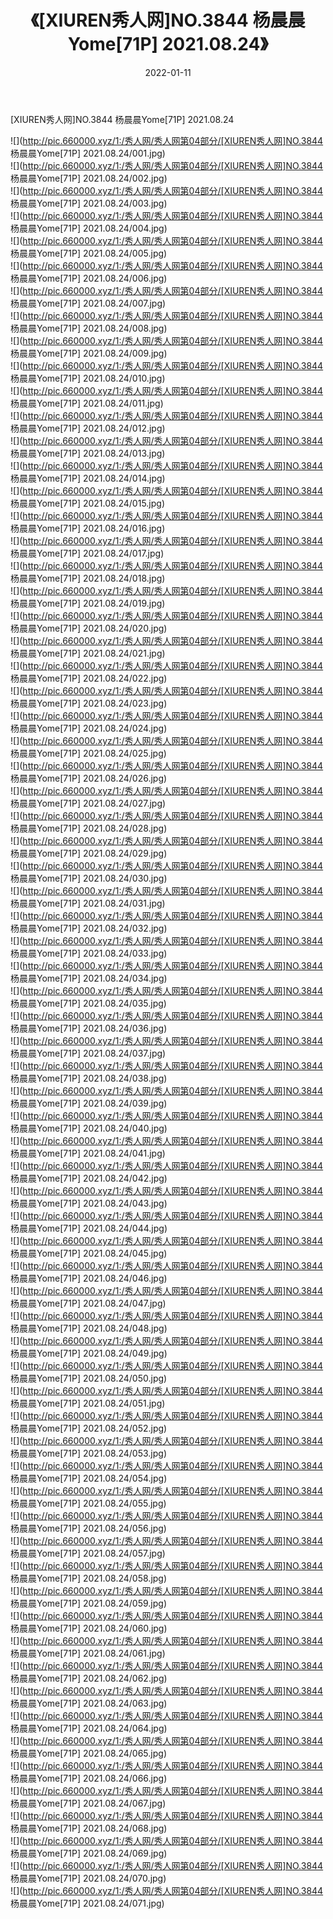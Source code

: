 ﻿---
layout: post
title:  《[XIUREN秀人网]NO.3844 杨晨晨Yome[71P] 2021.08.24》
date:   2022-01-11
img: http://pic.660000.xyz/1:/秀人网/秀人网第04部分/[XIUREN秀人网]NO.3844 杨晨晨Yome[71P] 2021.08.24/000.jpg
categories: [美女, 清纯, 唯美]
---

[XIUREN秀人网]NO.3844 杨晨晨Yome[71P] 2021.08.24

 ![](http://pic.660000.xyz/1:/秀人网/秀人网第04部分/[XIUREN秀人网]NO.3844 杨晨晨Yome[71P] 2021.08.24/001.jpg) <br>![](http://pic.660000.xyz/1:/秀人网/秀人网第04部分/[XIUREN秀人网]NO.3844 杨晨晨Yome[71P] 2021.08.24/002.jpg) <br>![](http://pic.660000.xyz/1:/秀人网/秀人网第04部分/[XIUREN秀人网]NO.3844 杨晨晨Yome[71P] 2021.08.24/003.jpg) <br>![](http://pic.660000.xyz/1:/秀人网/秀人网第04部分/[XIUREN秀人网]NO.3844 杨晨晨Yome[71P] 2021.08.24/004.jpg) <br>![](http://pic.660000.xyz/1:/秀人网/秀人网第04部分/[XIUREN秀人网]NO.3844 杨晨晨Yome[71P] 2021.08.24/005.jpg) <br>![](http://pic.660000.xyz/1:/秀人网/秀人网第04部分/[XIUREN秀人网]NO.3844 杨晨晨Yome[71P] 2021.08.24/006.jpg) <br>![](http://pic.660000.xyz/1:/秀人网/秀人网第04部分/[XIUREN秀人网]NO.3844 杨晨晨Yome[71P] 2021.08.24/007.jpg) <br>![](http://pic.660000.xyz/1:/秀人网/秀人网第04部分/[XIUREN秀人网]NO.3844 杨晨晨Yome[71P] 2021.08.24/008.jpg) <br>![](http://pic.660000.xyz/1:/秀人网/秀人网第04部分/[XIUREN秀人网]NO.3844 杨晨晨Yome[71P] 2021.08.24/009.jpg) <br>![](http://pic.660000.xyz/1:/秀人网/秀人网第04部分/[XIUREN秀人网]NO.3844 杨晨晨Yome[71P] 2021.08.24/010.jpg) <br>![](http://pic.660000.xyz/1:/秀人网/秀人网第04部分/[XIUREN秀人网]NO.3844 杨晨晨Yome[71P] 2021.08.24/011.jpg) <br>![](http://pic.660000.xyz/1:/秀人网/秀人网第04部分/[XIUREN秀人网]NO.3844 杨晨晨Yome[71P] 2021.08.24/012.jpg) <br>![](http://pic.660000.xyz/1:/秀人网/秀人网第04部分/[XIUREN秀人网]NO.3844 杨晨晨Yome[71P] 2021.08.24/013.jpg) <br>![](http://pic.660000.xyz/1:/秀人网/秀人网第04部分/[XIUREN秀人网]NO.3844 杨晨晨Yome[71P] 2021.08.24/014.jpg) <br>![](http://pic.660000.xyz/1:/秀人网/秀人网第04部分/[XIUREN秀人网]NO.3844 杨晨晨Yome[71P] 2021.08.24/015.jpg) <br>![](http://pic.660000.xyz/1:/秀人网/秀人网第04部分/[XIUREN秀人网]NO.3844 杨晨晨Yome[71P] 2021.08.24/016.jpg) <br>![](http://pic.660000.xyz/1:/秀人网/秀人网第04部分/[XIUREN秀人网]NO.3844 杨晨晨Yome[71P] 2021.08.24/017.jpg) <br>![](http://pic.660000.xyz/1:/秀人网/秀人网第04部分/[XIUREN秀人网]NO.3844 杨晨晨Yome[71P] 2021.08.24/018.jpg) <br>![](http://pic.660000.xyz/1:/秀人网/秀人网第04部分/[XIUREN秀人网]NO.3844 杨晨晨Yome[71P] 2021.08.24/019.jpg) <br>![](http://pic.660000.xyz/1:/秀人网/秀人网第04部分/[XIUREN秀人网]NO.3844 杨晨晨Yome[71P] 2021.08.24/020.jpg) <br>![](http://pic.660000.xyz/1:/秀人网/秀人网第04部分/[XIUREN秀人网]NO.3844 杨晨晨Yome[71P] 2021.08.24/021.jpg) <br>![](http://pic.660000.xyz/1:/秀人网/秀人网第04部分/[XIUREN秀人网]NO.3844 杨晨晨Yome[71P] 2021.08.24/022.jpg) <br>![](http://pic.660000.xyz/1:/秀人网/秀人网第04部分/[XIUREN秀人网]NO.3844 杨晨晨Yome[71P] 2021.08.24/023.jpg) <br>![](http://pic.660000.xyz/1:/秀人网/秀人网第04部分/[XIUREN秀人网]NO.3844 杨晨晨Yome[71P] 2021.08.24/024.jpg) <br>![](http://pic.660000.xyz/1:/秀人网/秀人网第04部分/[XIUREN秀人网]NO.3844 杨晨晨Yome[71P] 2021.08.24/025.jpg) <br>![](http://pic.660000.xyz/1:/秀人网/秀人网第04部分/[XIUREN秀人网]NO.3844 杨晨晨Yome[71P] 2021.08.24/026.jpg) <br>![](http://pic.660000.xyz/1:/秀人网/秀人网第04部分/[XIUREN秀人网]NO.3844 杨晨晨Yome[71P] 2021.08.24/027.jpg) <br>![](http://pic.660000.xyz/1:/秀人网/秀人网第04部分/[XIUREN秀人网]NO.3844 杨晨晨Yome[71P] 2021.08.24/028.jpg) <br>![](http://pic.660000.xyz/1:/秀人网/秀人网第04部分/[XIUREN秀人网]NO.3844 杨晨晨Yome[71P] 2021.08.24/029.jpg) <br>![](http://pic.660000.xyz/1:/秀人网/秀人网第04部分/[XIUREN秀人网]NO.3844 杨晨晨Yome[71P] 2021.08.24/030.jpg) <br>![](http://pic.660000.xyz/1:/秀人网/秀人网第04部分/[XIUREN秀人网]NO.3844 杨晨晨Yome[71P] 2021.08.24/031.jpg) <br>![](http://pic.660000.xyz/1:/秀人网/秀人网第04部分/[XIUREN秀人网]NO.3844 杨晨晨Yome[71P] 2021.08.24/032.jpg) <br>![](http://pic.660000.xyz/1:/秀人网/秀人网第04部分/[XIUREN秀人网]NO.3844 杨晨晨Yome[71P] 2021.08.24/033.jpg) <br>![](http://pic.660000.xyz/1:/秀人网/秀人网第04部分/[XIUREN秀人网]NO.3844 杨晨晨Yome[71P] 2021.08.24/034.jpg) <br>![](http://pic.660000.xyz/1:/秀人网/秀人网第04部分/[XIUREN秀人网]NO.3844 杨晨晨Yome[71P] 2021.08.24/035.jpg) <br>![](http://pic.660000.xyz/1:/秀人网/秀人网第04部分/[XIUREN秀人网]NO.3844 杨晨晨Yome[71P] 2021.08.24/036.jpg) <br>![](http://pic.660000.xyz/1:/秀人网/秀人网第04部分/[XIUREN秀人网]NO.3844 杨晨晨Yome[71P] 2021.08.24/037.jpg) <br>![](http://pic.660000.xyz/1:/秀人网/秀人网第04部分/[XIUREN秀人网]NO.3844 杨晨晨Yome[71P] 2021.08.24/038.jpg) <br>![](http://pic.660000.xyz/1:/秀人网/秀人网第04部分/[XIUREN秀人网]NO.3844 杨晨晨Yome[71P] 2021.08.24/039.jpg) <br>![](http://pic.660000.xyz/1:/秀人网/秀人网第04部分/[XIUREN秀人网]NO.3844 杨晨晨Yome[71P] 2021.08.24/040.jpg) <br>![](http://pic.660000.xyz/1:/秀人网/秀人网第04部分/[XIUREN秀人网]NO.3844 杨晨晨Yome[71P] 2021.08.24/041.jpg) <br>![](http://pic.660000.xyz/1:/秀人网/秀人网第04部分/[XIUREN秀人网]NO.3844 杨晨晨Yome[71P] 2021.08.24/042.jpg) <br>![](http://pic.660000.xyz/1:/秀人网/秀人网第04部分/[XIUREN秀人网]NO.3844 杨晨晨Yome[71P] 2021.08.24/043.jpg) <br>![](http://pic.660000.xyz/1:/秀人网/秀人网第04部分/[XIUREN秀人网]NO.3844 杨晨晨Yome[71P] 2021.08.24/044.jpg) <br>![](http://pic.660000.xyz/1:/秀人网/秀人网第04部分/[XIUREN秀人网]NO.3844 杨晨晨Yome[71P] 2021.08.24/045.jpg) <br>![](http://pic.660000.xyz/1:/秀人网/秀人网第04部分/[XIUREN秀人网]NO.3844 杨晨晨Yome[71P] 2021.08.24/046.jpg) <br>![](http://pic.660000.xyz/1:/秀人网/秀人网第04部分/[XIUREN秀人网]NO.3844 杨晨晨Yome[71P] 2021.08.24/047.jpg) <br>![](http://pic.660000.xyz/1:/秀人网/秀人网第04部分/[XIUREN秀人网]NO.3844 杨晨晨Yome[71P] 2021.08.24/048.jpg) <br>![](http://pic.660000.xyz/1:/秀人网/秀人网第04部分/[XIUREN秀人网]NO.3844 杨晨晨Yome[71P] 2021.08.24/049.jpg) <br>![](http://pic.660000.xyz/1:/秀人网/秀人网第04部分/[XIUREN秀人网]NO.3844 杨晨晨Yome[71P] 2021.08.24/050.jpg) <br>![](http://pic.660000.xyz/1:/秀人网/秀人网第04部分/[XIUREN秀人网]NO.3844 杨晨晨Yome[71P] 2021.08.24/051.jpg) <br>![](http://pic.660000.xyz/1:/秀人网/秀人网第04部分/[XIUREN秀人网]NO.3844 杨晨晨Yome[71P] 2021.08.24/052.jpg) <br>![](http://pic.660000.xyz/1:/秀人网/秀人网第04部分/[XIUREN秀人网]NO.3844 杨晨晨Yome[71P] 2021.08.24/053.jpg) <br>![](http://pic.660000.xyz/1:/秀人网/秀人网第04部分/[XIUREN秀人网]NO.3844 杨晨晨Yome[71P] 2021.08.24/054.jpg) <br>![](http://pic.660000.xyz/1:/秀人网/秀人网第04部分/[XIUREN秀人网]NO.3844 杨晨晨Yome[71P] 2021.08.24/055.jpg) <br>![](http://pic.660000.xyz/1:/秀人网/秀人网第04部分/[XIUREN秀人网]NO.3844 杨晨晨Yome[71P] 2021.08.24/056.jpg) <br>![](http://pic.660000.xyz/1:/秀人网/秀人网第04部分/[XIUREN秀人网]NO.3844 杨晨晨Yome[71P] 2021.08.24/057.jpg) <br>![](http://pic.660000.xyz/1:/秀人网/秀人网第04部分/[XIUREN秀人网]NO.3844 杨晨晨Yome[71P] 2021.08.24/058.jpg) <br>![](http://pic.660000.xyz/1:/秀人网/秀人网第04部分/[XIUREN秀人网]NO.3844 杨晨晨Yome[71P] 2021.08.24/059.jpg) <br>![](http://pic.660000.xyz/1:/秀人网/秀人网第04部分/[XIUREN秀人网]NO.3844 杨晨晨Yome[71P] 2021.08.24/060.jpg) <br>![](http://pic.660000.xyz/1:/秀人网/秀人网第04部分/[XIUREN秀人网]NO.3844 杨晨晨Yome[71P] 2021.08.24/061.jpg) <br>![](http://pic.660000.xyz/1:/秀人网/秀人网第04部分/[XIUREN秀人网]NO.3844 杨晨晨Yome[71P] 2021.08.24/062.jpg) <br>![](http://pic.660000.xyz/1:/秀人网/秀人网第04部分/[XIUREN秀人网]NO.3844 杨晨晨Yome[71P] 2021.08.24/063.jpg) <br>![](http://pic.660000.xyz/1:/秀人网/秀人网第04部分/[XIUREN秀人网]NO.3844 杨晨晨Yome[71P] 2021.08.24/064.jpg) <br>![](http://pic.660000.xyz/1:/秀人网/秀人网第04部分/[XIUREN秀人网]NO.3844 杨晨晨Yome[71P] 2021.08.24/065.jpg) <br>![](http://pic.660000.xyz/1:/秀人网/秀人网第04部分/[XIUREN秀人网]NO.3844 杨晨晨Yome[71P] 2021.08.24/066.jpg) <br>![](http://pic.660000.xyz/1:/秀人网/秀人网第04部分/[XIUREN秀人网]NO.3844 杨晨晨Yome[71P] 2021.08.24/067.jpg) <br>![](http://pic.660000.xyz/1:/秀人网/秀人网第04部分/[XIUREN秀人网]NO.3844 杨晨晨Yome[71P] 2021.08.24/068.jpg) <br>![](http://pic.660000.xyz/1:/秀人网/秀人网第04部分/[XIUREN秀人网]NO.3844 杨晨晨Yome[71P] 2021.08.24/069.jpg) <br>![](http://pic.660000.xyz/1:/秀人网/秀人网第04部分/[XIUREN秀人网]NO.3844 杨晨晨Yome[71P] 2021.08.24/070.jpg) <br>![](http://pic.660000.xyz/1:/秀人网/秀人网第04部分/[XIUREN秀人网]NO.3844 杨晨晨Yome[71P] 2021.08.24/071.jpg) <br>